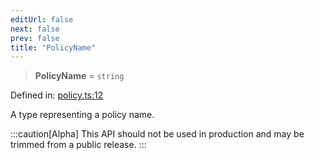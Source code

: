 ```yaml
---
editUrl: false
next: false
prev: false
title: "PolicyName"
---
```


> **PolicyName** = `string`

Defined in: [policy.ts:12](https://github.com/tylerbutler/tools-monorepo/blob/main/packages/repopo/src/policy.ts#L12)

A type representing a policy name.

:::caution[Alpha]
This API should not be used in production and may be trimmed from a public release.
:::
